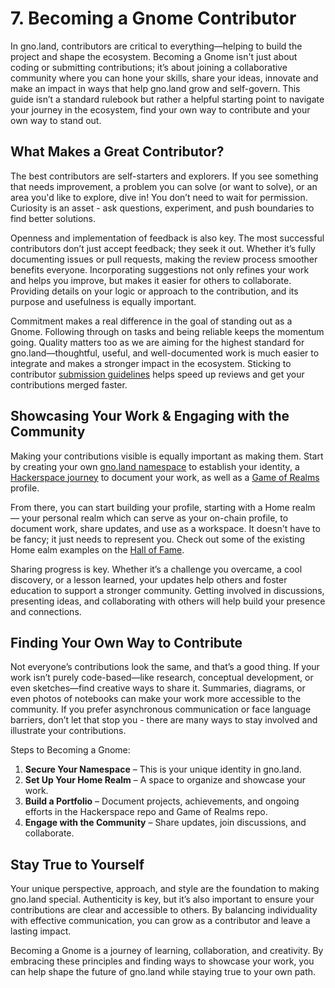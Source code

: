 # 7. Becoming a Gnome Contributor

In gno.land, contributors are critical to everything—helping to build the 
project and shape the ecosystem. Becoming a Gnome isn't just about coding or
submitting contributions; it’s about joining a collaborative community where you
can hone your skills, share your ideas, innovate and make an impact in ways that
help gno.land grow and self-govern. This guide isn’t a standard rulebook but 
rather a helpful starting point to navigate your journey in the ecosystem, find
your own way to contribute and your own way to stand out.

## What Makes a Great Contributor?

The best contributors are self-starters and explorers. If you see something 
that needs improvement, a problem you can solve (or want to solve), or an area
you'd like to explore, dive in! You don’t need to wait for permission. Curiosity is 
an asset - ask questions, experiment, and push boundaries to find better solutions.

Openness and implementation of feedback is also key. The most successful 
contributors don’t just accept feedback; they seek it out. Whether it’s fully
documenting issues or pull requests, making the review process smoother benefits 
everyone. Incorporating suggestions not only refines your work and helps you 
improve, but makes it easier for others to collaborate. Providing details on 
your logic or approach to the contribution, and its purpose and usefulness is 
equally important.

Commitment makes a real difference in the goal of standing out as a Gnome.
Following through on tasks and being reliable keeps the momentum going. Quality 
matters too as we are aiming for the highest standard for gno.land—thoughtful, 
useful, and well-documented work is much easier to integrate and makes a stronger 
impact in the ecosystem. Sticking to contributor
[submission guidelines](https://github.com/gnolang/gno/blob/master/CONTRIBUTING.md)
helps speed up reviews and get your contributions merged faster.

## Showcasing Your Work & Engaging with the Community

Making your contributions visible is equally important as making them. Start 
by creating your own [gno.land namespace](../concepts/pkg-paths.md#gno-namespaces)
to establish your identity, a [Hackerspace journey](https://github.com/gnolang/hackerspace/issues?q=sort:updated-desc%20is:issue%20is:open%20label:%22%F0%9F%8C%84%20journey%22) 
to document your work, as well as a [Game of Realms](https://github.com/gnolang/game-of-realms) profile. 

From there, you can start building your profile, starting with a 
Home realm — your personal realm which can serve as your on-chain profile, 
to document work, share updates, and use as a workspace. It doesn't have to be fancy; 
it just needs to represent you. Check out some of the existing Home ealm examples 
on the [Hall of Fame](https://gno.land/r/leon/hof).

Sharing progress is key. Whether it’s a challenge you overcame, a cool discovery,
or a lesson learned, your updates help others and foster education to support a
stronger community. Getting involved in discussions, presenting ideas, and 
collaborating with others will help build your presence and connections.

## Finding Your Own Way to Contribute

Not everyone’s contributions look the same, and that’s a good thing. If your 
work isn’t purely code-based—like research, conceptual development, or even 
sketches—find creative ways to share it. Summaries, diagrams, or even photos 
of notebooks can make your work more accessible to the community. If you prefer
asynchronous communication or face language barriers, don’t let that stop you - 
there are many ways to stay involved and illustrate your contributions.

Steps to Becoming a Gnome:

1. **Secure Your Namespace** – This is your unique identity in gno.land.
2. **Set Up Your Home Realm** – A space to organize and showcase your work.
3. **Build a Portfolio** – Document projects, achievements, and ongoing efforts in the Hackerspace repo and Game of Realms repo.
4. **Engage with the Community** – Share updates, join discussions, and collaborate.

## Stay True to Yourself

Your unique perspective, approach, and style are the foundation to making gno.land
special. Authenticity is key, but it’s also important to ensure your contributions 
are clear and accessible to others. By balancing individuality with effective 
communication, you can grow as a contributor and leave a lasting impact.

Becoming a Gnome is a journey of learning, collaboration, and 
creativity. By embracing these principles and finding ways to showcase your work,
you can help shape the future of gno.land while staying true to your own path.
